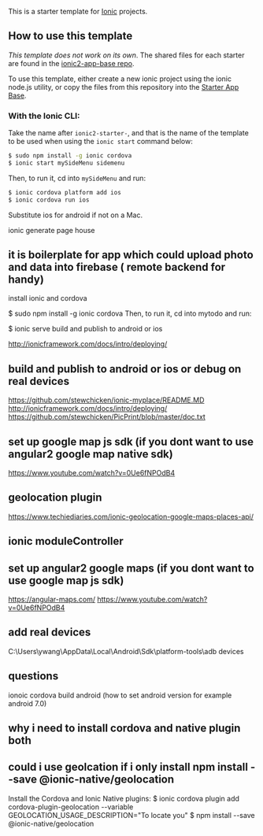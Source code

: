 This is a starter template for [Ionic](http://ionicframework.com/docs/) projects.

## How to use this template

*This template does not work on its own*. The shared files for each starter are found in the [ionic2-app-base repo](https://github.com/ionic-team/ionic2-app-base).

To use this template, either create a new ionic project using the ionic node.js utility, or copy the files from this repository into the [Starter App Base](https://github.com/ionic-team/ionic2-app-base).

### With the Ionic CLI:

Take the name after `ionic2-starter-`, and that is the name of the template to be used when using the `ionic start` command below:

```bash
$ sudo npm install -g ionic cordova
$ ionic start mySideMenu sidemenu
```

Then, to run it, cd into `mySideMenu` and run:

```bash
$ ionic cordova platform add ios
$ ionic cordova run ios
```

Substitute ios for android if not on a Mac.

ionic generate page house


## it is boilerplate for app which could upload photo and data into firebase ( remote backend for handy)
install ionic and cordova

$ sudo npm install -g ionic cordova
Then, to run it, cd into mytodo and run:

$ ionic serve
build and publish to android or ios

http://ionicframework.com/docs/intro/deploying/

## build and publish to android or ios or debug on real devices
https://github.com/stewchicken/ionic-myplace/README.MD
http://ionicframework.com/docs/intro/deploying/
https://github.com/stewchicken/PicPrint/blob/master/doc.txt


## set up google map js sdk (if you dont want to use angular2 google map native sdk)
https://www.youtube.com/watch?v=0Ue6fNPOdB4 

## geolocation plugin
https://www.techiediaries.com/ionic-geolocation-google-maps-places-api/

## ionic moduleController 

## set up angular2 google maps (if you dont want to use google map js sdk)
https://angular-maps.com/
https://www.youtube.com/watch?v=0Ue6fNPOdB4 

## add real devices 
C:\Users\ywang\AppData\Local\Android\Sdk\platform-tools\adb devices

## questions
ionoic cordova build android (how to set android version for example android 7.0)

## why i need to install cordova and native plugin both
## could i use geolcation if i only install npm install --save @ionic-native/geolocation
Install the Cordova and Ionic Native plugins:
$ ionic cordova plugin add cordova-plugin-geolocation --variable GEOLOCATION_USAGE_DESCRIPTION="To locate you"
$ npm install --save @ionic-native/geolocation